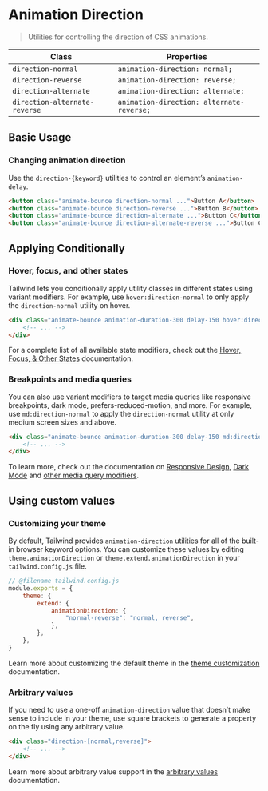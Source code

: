 # Animation Direction

> Utilities for controlling the direction of CSS animations.

| Class                         | Properties                                |
| ----------------------------- | ----------------------------------------- |
| `direction-normal`            | `animation-direction: normal;`            |
| `direction-reverse`           | `animation-direction: reverse;`           |
| `direction-alternate`         | `animation-direction: alternate;`         |
| `direction-alternate-reverse` | `animation-direction: alternate-reverse;` |

## Basic Usage

### Changing animation direction

Use the `direction-{keyword}` utilities to control an element’s `animation-delay`.

```html
<button class="animate-bounce direction-normal ...">Button A</button>
<button class="animate-bounce direction-reverse ...">Button B</button>
<button class="animate-bounce direction-alternate ...">Button C</button>
<button class="animate-bounce direction-alternate-reverse ...">Button C</button>
```

## Applying Conditionally

### Hover, focus, and other states

Tailwind lets you conditionally apply utility classes in different states using variant modifiers. For example, use `hover:direction-normal` to only apply the `direction-normal` utility on hover.

```html
<div class="animate-bounce animation-duration-300 delay-150 hover:direction-normal">
    <!-- ... -->
</div>
```

For a complete list of all available state modifiers, check out the [Hover, Focus, & Other States](https://tailwindcss.com/docs/hover-focus-and-other-states) documentation.

### Breakpoints and media queries

You can also use variant modifiers to target media queries like responsive breakpoints, dark mode, prefers-reduced-motion, and more. For example, use `md:direction-normal` to apply the `direction-normal` utility at only medium screen sizes and above.

```html
<div class="animate-bounce animation-duration-300 delay-150 md:direction-normal">
    <!-- ... -->
</div>
```

To learn more, check out the documentation on [Responsive Design](https://tailwindcss.com/docs/responsive-design), [Dark Mode](https://tailwindcss.com/docs/dark-mode) and [other media query modifiers](https://tailwindcss.com/docs/hover-focus-and-other-states#media-queries).

## Using custom values

### Customizing your theme

By default, Tailwind provides `animation-direction` utilities for all of the built-in browser keyword options. You can customize these values by editing `theme.animationDirection` or `theme.extend.animationDirection` in your `tailwind.config.js` file.

```js
// @filename tailwind.config.js
module.exports = {
    theme: {
        extend: {
            animationDirection: {
                "normal-reverse": "normal, reverse",
            },
        },
    },
}
```

Learn more about customizing the default theme in the [theme customization](https://tailwindcss.com/docs/theme#customizing-the-default-theme) documentation.

### Arbitrary values

If you need to use a one-off `animation-direction` value that doesn’t make sense to include in your theme, use square brackets to generate a property on the fly using any arbitrary value.

```html
<div class="direction-[normal,reverse]">
    <!-- ... -->
</div>
```

Learn more about arbitrary value support in the [arbitrary values](https://tailwindcss.com/docs/adding-custom-styles#using-arbitrary-values) documentation.
